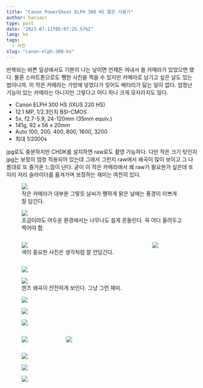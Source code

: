 ```yaml
---
title: "Canon PowerShoot ELPH 300 HS 짧은 사용기"
author: haruair
type: post
date: "2023-07-11T05:07:25.576Z"
lang: ko
tags:
  - 사진
slug: "canon-elph-300-hs"
---
```


반복되는 바쁜 일상에서도 기분이 나는 날이면 언제든 꺼내서 쓸 카메라가 있었으면 했다. 물론 스마트폰으로도 쨍한 사진을 찍을 수 있지만 카메라로 남기고 싶은 날도 있는 법이니까. 이 작은 카메라는 가방에 넣었다가 잊어도 배터리가 닳는 일이 없다. 엄청난 기능이 있는 카메라는 아니지만 그렇다고 어디 하나 크게 모자라지도 않다.

- Canon ELPH 300 HS (IXUS 220 HS)
- 12.1 MP, 1/2.3인치 BSI-CMOS
- 5x, f2.7-5.9, 24-120mm (35mm equiv.)
- 141g, 92 x 56 x 20mm
- Auto 100, 200, 400, 800, 1600, 3200
- 최대 1/2000s

jpg로도 충분하지만 CHDK를 설치하면 raw로도 촬영 가능하다. 다만 작은 크기 탓인지 jpg는 보정이 엄청 적용되어 있는데 그래서 그런지 raw에서 왜곡이 많이 보이고 그 나름대로 또 즐거운 느낌이 난다. 굳이 이 작은 카메라에서 왜 raw가 필요한가 싶은데 또 이리 저리 슬라이더를 옮겨가며 보정하는 재미는 여전히 있다.

<figure class="wide">

<img src="https://live.staticflickr.com/65535/53038166108_4fea48bcd2_o.jpg" loading="lazy" />

<figcaption>작은 카메라가 대부분 그렇듯 날씨가 쨍하게 맑은 날에는 풍경이 이쁘게 잘 담긴다.</figcaption>

</figure>

<figure class="wide">

<img src="https://live.staticflickr.com/65535/53037104692_836496b991_o.jpg" loading="lazy" />


<figcaption>조금이라도 어두운 환경에서는 너무나도 쉽게 흔들린다. 꼭 어디 올려두고 찍어야 함.</figcaption>

</figure>

<div class="columns">

<figure>

<img src="https://live.staticflickr.com/65535/53038072825_fa7787a2dd_o.jpg" loading="lazy" />

<figcaption>색이 중요한 사진은 생각처럼 잘 안담긴다.</figcaption>

</figure>

<figure>

<img src="https://live.staticflickr.com/65535/53037866249_9767fc23fc_o.jpg" loading="lazy" />

</figure>

</div>

<figure class="wide">

<img src="https://live.staticflickr.com/65535/53037679971_4d7d2b6ff1_o.jpg" loading="lazy" />

</figure>

<figure class="wide">

<img src="https://live.staticflickr.com/65535/53037679931_c367b58361_o.jpg" loading="lazy" />

<figcaption>렌즈 왜곡이 잔잔하게 보인다. 그냥 그런 재미.</figcaption>

</figure>

<figure class="wide">

<img src="https://live.staticflickr.com/65535/53038166068_e0ab51dd4b_o.jpg" loading="lazy" />

</figure>


<figure class="wide">

<img src="https://live.staticflickr.com/65535/53037104687_3cc89e0ed9_o.jpg" loading="lazy" />

</figure>

<figure class="wide">

<img src="https://live.staticflickr.com/65535/53037679961_3e62c84b67_o.jpg" loading="lazy" />

</figure>

<div class="columns">
<figure>

<img src="https://live.staticflickr.com/65535/53037104647_d26a9ba55a_o.jpg" loading="lazy" />

</figure>

<figure>

<img src="https://live.staticflickr.com/65535/53038166093_3bb26c919d_o.jpg" loading="lazy" />

</figure>
</div>


<figure class="wide">

<img src="https://live.staticflickr.com/65535/53037104627_5c1088c4ae_o.jpg" loading="lazy" />

</figure>

<figure class="wide">

<img src="https://live.staticflickr.com/65535/53037104632_1a758e9d31_o.jpg" loading="lazy" />

</figure>

<figure class="wide">

<img src="https://live.staticflickr.com/65535/53037679921_25195b5a27_o.jpg" loading="lazy" />

</figure>
